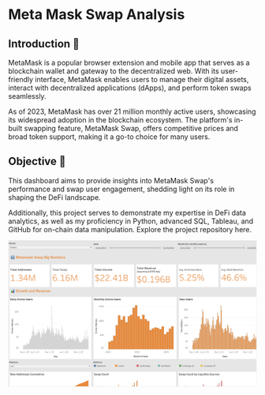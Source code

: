 # Meta Mask Swap Analysis
  
## Introduction 🦊
MetaMask is a popular browser extension and mobile app that serves as a blockchain wallet and gateway to the decentralized web. With its user-friendly interface, MetaMask enables users to manage their digital assets, interact with decentralized applications (dApps), and perform token swaps seamlessly.

As of 2023, MetaMask has over 21 million monthly active users, showcasing its widespread adoption in the blockchain ecosystem. The platform's in-built swapping feature, MetaMask Swap, offers competitive prices and broad token support, making it a go-to choice for many users.

## Objective 🎯

This dashboard aims to provide insights into MetaMask Swap's performance and swap user engagement, shedding light on its role in shaping the DeFi landscape.

Additionally, this project serves to demonstrate my expertise in DeFi data analytics, as well as my proficiency in Python, advanced SQL, Tableau, and GitHub for on-chain data manipulation. Explore the project repository here.

![screenshot](Images/dashboard.png)